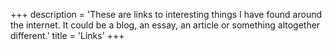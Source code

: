 +++
description = 'These are links to interesting things I have found around the internet. It could be a blog, an essay, an article or something altogether different.'
title = 'Links'
+++
